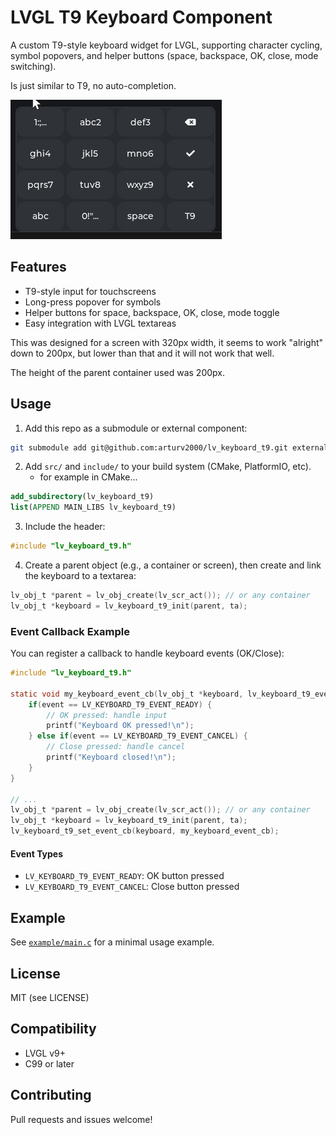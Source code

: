 # LVGL T9 Keyboard Component

A custom T9-style keyboard widget for LVGL, supporting character cycling, symbol popovers, and helper buttons (space, backspace, OK, close, mode switching).

Is just similar to T9, no auto-completion.

![example](capture1.png)

## Features
- T9-style input for touchscreens
- Long-press popover for symbols
- Helper buttons for space, backspace, OK, close, mode toggle
- Easy integration with LVGL textareas

This was designed for a screen with 320px width, it seems to work "alright" down to 200px, but lower than that and it will not work that well.

The height of the parent container used was 200px.

## Usage
1. Add this repo as a submodule or external component:

```sh
git submodule add git@github.com:arturv2000/lv_keyboard_t9.git external/lv_keyboard_t9
```

2. Add `src/` and `include/` to your build system (CMake, PlatformIO, etc).
    - for example in CMake...

```cmake
add_subdirectory(lv_keyboard_t9)
list(APPEND MAIN_LIBS lv_keyboard_t9)
```

3. Include the header:

```c
#include "lv_keyboard_t9.h"
```

4. Create a parent object (e.g., a container or screen), then create and link the keyboard to a textarea:

```c
lv_obj_t *parent = lv_obj_create(lv_scr_act()); // or any container
lv_obj_t *keyboard = lv_keyboard_t9_init(parent, ta);
```

### Event Callback Example

You can register a callback to handle keyboard events (OK/Close):

```c
#include "lv_keyboard_t9.h"

static void my_keyboard_event_cb(lv_obj_t *keyboard, lv_keyboard_t9_event_t event) {
    if(event == LV_KEYBOARD_T9_EVENT_READY) {
        // OK pressed: handle input
        printf("Keyboard OK pressed!\n");
    } else if(event == LV_KEYBOARD_T9_EVENT_CANCEL) {
        // Close pressed: handle cancel
        printf("Keyboard closed!\n");
    }
}

// ...
lv_obj_t *parent = lv_obj_create(lv_scr_act()); // or any container
lv_obj_t *keyboard = lv_keyboard_t9_init(parent, ta);
lv_keyboard_t9_set_event_cb(keyboard, my_keyboard_event_cb);
```

#### Event Types
- `LV_KEYBOARD_T9_EVENT_READY`: OK button pressed
- `LV_KEYBOARD_T9_EVENT_CANCEL`: Close button pressed

## Example
See [`example/main.c`](example/main.c) for a minimal usage example.

## License
MIT (see LICENSE)

## Compatibility
- LVGL v9+
- C99 or later

## Contributing
Pull requests and issues welcome!
